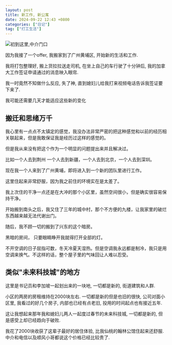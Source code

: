 ```yaml
---
layout: post
title: 新工作, 新公寓
date: 2024-09-22 12:43 +0800
categories: ["日记"]
tag: ["打工生活"]
---
```

![初到这里,中介门口](https://lh3.googleusercontent.com/pw/AP1GczOHhL6Mz5ugIe4l2F8RzzehUy0O8fN4Xs6UQAMqjS6KViq2ldITx4Z2zwlF9z21C0FU6V-A6m10lKDcU8r6K2reONnm5GJZsqeR4ZOJw0l-lRevl7DJiJnyvVExPJgSLIJ9moesJw9nyMCNS3CcFKQm=w1920-h1080-s-no-gm?authuser=0)

因为我接了一个offer, 我搬家到了广州黄埔区, 开始新的生活和工作.

我将打包整理好, 搬上货拉拉送走司机, 在坐上自己的车行驶了十分钟后, 我的加拿大工作签证申请通过的消息映入眼帘.

我一时竟然不知做什么反应, 失了神, 直到媳妇儿给我打来视频电话告诉我签证要下来了.

我可能还需要几天才能适应这些新的变化

## 搬迁和思绪万千

我心里有一点点不太镇定的感觉，我没办法非常严密的把这种感觉和以前的经历相关联起来，但是我敢保证我是经历过这样的感觉的。

但是我从来没有把这个作为一个明显的问题提出来并且解决过。

比如一个人去到荆州 一个人去到新疆，一个人去到北京，一个人去到深圳。

现在我一个人来到了广州黄埔，即将进入到一个新的团队里进行工作。

这里住起来非常舒服，因为我之前住的环境实在是太差了。

我上次住的干净一点还是在大冲的那个小区里，虽然空间很小，但是确实很容易保持干净。

开始搬到南头之后，我又住了三年的城中村，那个不方便的九楼，让我家里的破烂东西越来越无法代谢出门。

随后，我不顾一切的搬到了兴东的这个暗房。

黑暗的房间， 只要眼睛睁开我就得打开全部的灯。

不开空调的日子屈指可数，冬天冷夏天湿热。但是空调我永远都是制冷，我只是用空调来换气。不这样的话，整个屋子里的气味回让人难以忍受。

## 类似"未来科技城"的地方

这里是书记员和李加坡一起划出来的一块地, 一切都是新的, 街道建筑和人群.

小区的两房的房租维持在2000块左右. 一切都是新的但是也旧的很快, 公司对面小区里, 我看过的好几个房子, 内部也已经有点老旧, 投用的时间起点也有接近五年.

这让我想起来那年我和媳妇儿两人一起度过春节的未来科技城, 一切都是新的, 但是感受上却已经趋向于破败.

我花了2000块收获了这辈子最好的居住体验, 比我仙桃的翰林公馆住起来还舒服. 中介和电信以及顺风小哥都说这个价格已经比较贵了.







